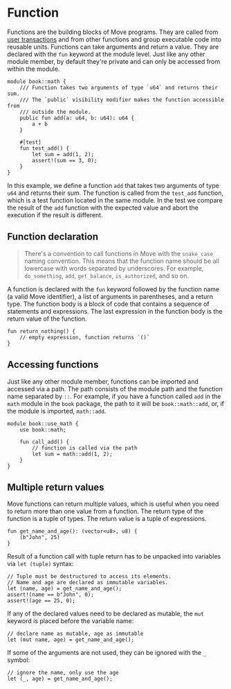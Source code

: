 # Function

Functions are the building blocks of Move programs. They are called from
[user transactions](../concepts/user-interaction.md) and from other functions and group executable
code into reusable units. Functions can take arguments and return a value. They are declared with
the `fun` keyword at the module level. Just like any other module member, by default they're private
and can only be accessed from within the module.

```move
module book::math {
    /// Function takes two arguments of type `u64` and returns their sum.
    /// The `public` visibility modifier makes the function accessible from
    /// outside the module.
    public fun add(a: u64, b: u64): u64 {
        a + b
    }

    #[test]
    fun test_add() {
        let sum = add(1, 2);
        assert!(sum == 3, 0);
    }
}
```

In this example, we define a function `add` that takes two arguments of type `u64` and returns their
sum. The function is called from the `test_add` function, which is a test function located in the
same module. In the test we compare the result of the `add` function with the expected value and
abort the execution if the result is different.

## Function declaration

> There's a convention to call functions in Move with the `snake_case` naming convention. This means
> that the function name should be all lowercase with words separated by underscores. For example,
> `do_something`, `add`, `get_balance`, `is_authorized`, and so on.

A function is declared with the `fun` keyword followed by the function name (a valid Move
identifier), a list of arguments in parentheses, and a return type. The function body is a block of
code that contains a sequence of statements and expressions. The last expression in the function
body is the return value of the function.

```move
fun return_nothing() {
    // empty expression, function returns `()`
}
```

## Accessing functions

Just like any other module member, functions can be imported and accessed via a path. The path
consists of the module path and the function name separated by `::`. For example, if you have a
function called `add` in the `math` module in the `book` package, the path to it will be
`book::math::add`, or, if the module is imported, `math::add`.

```move
module book::use_math {
    use book::math;

    fun call_add() {
        // function is called via the path
        let sum = math::add(1, 2);
    }
}
```

## Multiple return values

Move functions can return multiple values, which is useful when you need to return more than one
value from a function. The return type of the function is a tuple of types. The return value is a
tuple of expressions.

```move
fun get_name_and_age(): (vector<u8>, u8) {
    (b"John", 25)
}
```

Result of a function call with tuple return has to be unpacked into variables via `let (tuple)`
syntax:

```move
// Tuple must be destructured to access its elements.
// Name and age are declared as immutable variables.
let (name, age) = get_name_and_age();
assert!(name == b"John", 0);
assert!(age == 25, 0);
```

If any of the declared values need to be declared as mutable, the `mut` keyword is placed before the
variable name:

```move
// declare name as mutable, age as immutable
let (mut name, age) = get_name_and_age();
```

If some of the arguments are not used, they can be ignored with the `_` symbol:

```move
// ignore the name, only use the age
let (_, age) = get_name_and_age();
```
